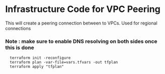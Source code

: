 # Infrastructure Code for VPC Peering 
This will create a peering connection between to VPCs. Used for regional
connections

### Note : make sure to enable DNS resolving on both sides once this is done

```shell
  terraform init -reconfigure
  terraform plan -var-file=vars.tfvars -out tfplan
  terraform apply "tfplan"
```
